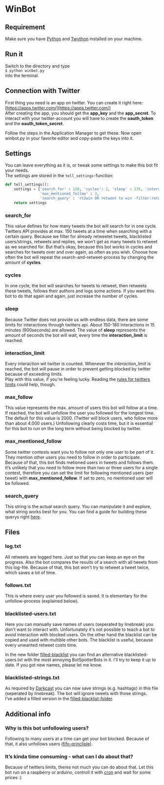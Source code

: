 # WinBot
## Requirement
Make sure you have
[Python](https://www.python.org/downloads/)
and [Twython](https://twython.readthedocs.io/en/latest/usage/install.html) installed on your machine.

## Run it
Switch to the directory and type  
`$ python winbot.py`  
into the terminal.

## Connection with Twitter
First thing you need is an app on twitter. You can create it right here: [https://apps.twitter.com/](https://apps.twitter.com/)    
After creating the app, you should get the **app_key** and the **app_secret**. To interact with your twitter-account you will have to create the **oauth_token** and the **oauth_token_secret**.  

Follow the steps in the Application Manager to get these.
Now open winbot.py in your favorite editor and copy-paste the keys into it.

## Settings
You can leave everything as it is, or tweak some settings to make this bot fit your needs.  
The settings are stored in the `tell_settings`-function:
``` python
def tell_settings():
    settings = {'search_for' : 120, 'cycles': 2, 'sleep' : 135, 'interaction_limit' : 4, 'max-follow' : 2000,
                'max_mentioned_follow' : 3,
                'search_query' : 'rt2win OR retweet to win -filter:retweets AND -filter:replies'}
    return settings
```

### search_for
This value defines for how many tweets the bot will search for in one cycle. Twitters API provides at max. 150 tweets at a time when searching with a certain query. Because we filter for already retweetet tweets, blacklisted users/strings, retweets and replies, we won’t get as many tweets to retweet as we searched for. But that’s okay, because this bot works in cycles and searches for tweets over and over again, as often as you wish. Choose how often the bot will repeat the search-and-retweet-process by changing the amount of **cycles**.

### cycles
In one cycle, the bot will searches for tweets to retweet, then retweets these tweets, follows their authors and logs some actions. If you want this bot to do that again and again, just increase the number of cycles.

### sleep
Because Twitter does not provide us with endless data, there are some limits for interactions through twitters api. About 150-180 Interactions in 15 minutes (900seconds) are allowed. The value of **sleep** represents the amount of seconds the bot will wait, every time the **interaction_limit** is reached.

### interaction_limit
Every interaction wit twitter is counted. Whenever the *interaction_limit* is reached, the bot will pause in order to prevent getting blocked by twitter because of exceeding limits.  
Play with this value, if you're feeling lucky. Reading the [rules for twitters limits](https://support.twitter.com/articles/355430) could help, though.

### max_follow
This value represents the max. amount of users this bot will follow at a time. If reached, the bot will unfollow the user you followed for the longest time. The default for this value is 2000. (Twitter will block users, who follow more than about 4.000 users.)
Unfollowing clearly costs time, but it is essential for this bot to run on the long term without being blocked by twitter.

### max_mentioned_follow
Some twitter contests want you to follow not only one user to be part of it. They mention other users you need to follow in order to participate. Because of that, this bot finds metioned users in tweets and follows them. It’s unlikely that you need to follow more than two or three users for a single contest, therefore you can set the limit for following mentioned users (per tweet) with **max_mentioned_follow**. If set to zero, no mentioned user will be followed.

### search_query
This string is the actual search query. You can manipulate it and explore, what string works best for you. You can find a guide for building these querys right [here](https://dev.twitter.com/rest/public/search).

## Files
### log.txt
All retweets are logged here. Just so that you can keep an eye on the progress. Also the bot compares the results of a search with all tweets from this log-file. Because of that, this bot won't try to retweet a tweet twice, which saves a lot of time.

### follows.txt
This is where every user you followed is saved. It is elementary for the unfollow-process (explained below).

### blacklisted-users.txt
Here you can manually save names of users (seperated by linebreak) you don't want to interact with. Unfortunately it's not possible to teach a bot to avoid interaction with blocked users. On the other hand the blacklist can be copied and used with multible other bots.
The blacklist is useful, because every unwanted retweet costs time.  

In the new folder
[filled-blacklist](https://github.com/jflessau/winbot-twitter-bot/tree/master/filled-blacklist)
you can find an alternative blacklisted-users.txt with the most annoying BotSpotterBots in it. I'll try to keep it up to date. If you got new names, please let me know.

### blacklisted-strings.txt
As required by [Darkcast](https://github.com/Darkcast?tab=repositories) you can now save strings (e.g. hashtags) in this file (seperated by linebreak). The bot will ignore tweets with those strings.  
I’ve added a filled version in the [filled-blacklist-folder](https://github.com/jflessau/winbot-twitter-bot/tree/master/filled-blacklist).


## Additional info

### Why is this bot unfollowing users?
Following to many users at a time can get your bot blocked. Because of that, it also unfollows users ([fifo-princliple](https://en.wikipedia.org/wiki/FIFO)).

### It’s kinda time consuming - what can I do about that?
Because of twitters limits, theres not much you can do about that. Let this bot run on a raspberry or arduino, controll it with [cron](https://en.wikipedia.org/wiki/Cron) and wait for some prices :)
